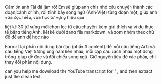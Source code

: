 Cảm ơn anh Tài đã làm rõ! Em sẽ giúp anh chia nhỏ câu chuyện thành các đoạn/cảnh chính, rồi trình bày song ngữ (Anh-Việt) từng đoạn một, giúp anh vừa đọc hiểu, vừa học từ vựng hiệu quả

liệt kê 30 từ vựng mới chọn lọc từ câu chuyện, kèm giải thích và ví dụ thực tế bằng tiếng Anh. liệt kê dưới dạng file markdown, và gom nhóm theo chủ để để anh dễ học nào

Format lại phần nội dung bài đọc (phần # content) để mỗi câu tiếng Anh và câu tiếng Việt tương ứng nằm liền nhau, mỗi cặp câu cách nhau một dòng trống, giúp dễ đọc và đối chiếu song ngữ. Giữ nguyên tiêu đề các phần, chỉ thay đổi phần nội dung.

can you help me download the YouTube transcript for '' , and then extract just the clean text. 